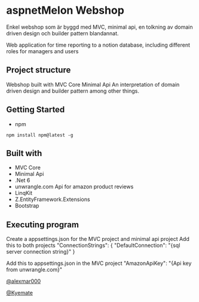 # aspnetMelon Webshop

Enkel webshop som är byggd med MVC, minimal api, en tolkning av domain driven design och builder pattern blandannat.

Web application for time reporting to a notion database, including different roles for
managers and users

## Project structure

Webshop built with MVC Core
Minimal Api
An interpretation of domain driven design and builder pattern among other things.

## Getting Started

* npm
```
npm install npm@latest -g
```
## Built with

* MVC Core
* Minimal Api
* .Net 6
* unwrangle.com Api for amazon product reviews
* LinqKit
* Z.EntityFramework.Extensions
* Bootstrap

## Executing program

Create a appsettings.json for the MVC project and minimal api project
Add this to both projects
"ConnectionStrings": {
    "DefaultConnection": "{sql server connection string}"
  }

Add this to appsettings.json in the MVC project
"AmazonApiKey": "{Api key from unwrangle.com}"

[@alexmar000](https://github.com/alexmar000) 

[@Kyemate](https://github.com/Kyemate) 

